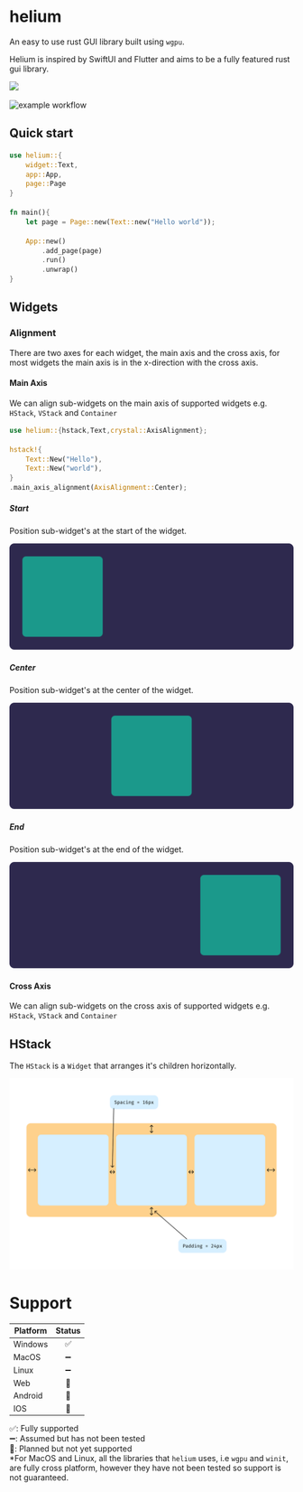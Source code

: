 # helium
An easy to use rust GUI library built using `wgpu`.

Helium is inspired by SwiftUI and Flutter and aims to be a fully featured rust gui library.

![](https://img.shields.io/badge/Rust-000000?style=for-the-badge&logo=rust&logoColor=white)

![example workflow](https://github.com/snubwoody/Helium/actions/workflows/rust.yml/badge.svg?branch=main)

## Quick start

```rust
use helium::{
	widget::Text,
	app::App,
	page::Page
}

fn main(){
	let page = Page::new(Text::new("Hello world"));

	App::new()
		.add_page(page)
		.run()
		.unwrap()
}
```

## Widgets

### Alignment

There are two axes for each widget, the main axis and the cross axis, for most widgets the main axis is in the x-direction with the cross axis.

#### Main Axis

We can align sub-widgets on the main axis of supported widgets e.g. `HStack`, `VStack` and `Container`

```rust
use helium::{hstack,Text,crystal::AxisAlignment};

hstack!{
	Text::New("Hello"),
	Text::New("world"),
}
.main_axis_alignment(AxisAlignment::Center);
```

##### Start

Position sub-widget's at the start of the widget.

![Start](<docs/assets/HStack Main-Axis-Alignment Start.svg>)

##### Center

Position sub-widget's at the center of the widget.

![Center](<docs/assets/HStack Main-Axis-Alignment Center.svg>)

##### End

Position sub-widget's at the end of the widget.

![End](<docs/assets/HStack Main-Axis-Alignment End.svg>)

#### Cross Axis

We can align sub-widgets on the cross axis of supported widgets e.g. `HStack`, `VStack` and `Container`


## HStack
The `HStack` is a `Widget` that arranges it's children horizontally.

![Illustration](<docs/assets/HStack Illustration.svg>)



# Support


|Platform|Status|
|--|:--:|
|Windows|✅|
|MacOS|➖|
|Linux|➖|
|Web|🚧|
|Android|🚧|
|IOS|🚧|

✅: Fully supported  
➖: Assumed but has not been tested  
🚧: Planned but not yet supported  
*For MacOS and Linux, all the libraries that `helium` uses, i.e `wgpu` and `winit`, are fully cross platform, however they have not been tested so support is not guaranteed. 
